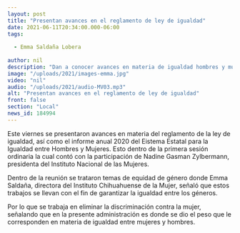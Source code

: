 ```yaml
---
layout: post
title: "Presentan avances en el reglamento de ley de igualdad"
date: 2021-06-11T20:34:00.000-06:00
tags:
  
  - Emma Saldaña Lobera
  
author: nil
description: "Dan a conocer avances en materia de igualdad hombres y mujeres."
image: "/uploads/2021/images-emma.jpg"
video: "nil"
audio: "/uploads/2021/audio-MV03.mp3"
alt: "Presentan avances en el reglamento de ley de igualdad"
front: false
section: "Local"
news_id: 184994
---
```


Este viernes se presentaron avances en materia del reglamento de la ley de igualdad, así como el informe anual 2020 del Eistema Estatal para la Igualdad entre Hombres y Mujeres. Esto dentro de la primera sesión ordinaria la cual contó con la participación de Nadine Gasman Zylbermann, presidenta del Instituto Nacional de las Mujeres. 

Dentro de la reunión se trataron temas de equidad de género donde Emma Saldaña, directora del Instituto Chihuahuense de la Mujer, señaló que estos trabajos se llevan con el fin de garantizar la igualdad entre los géneros.

Por lo que se trabaja en eliminar la discriminación contra la mujer, señalando que en la presente administración es donde se dio el peso que le corresponden en materia de igualdad entre mujeres y hombres.